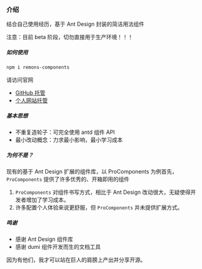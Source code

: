 ### 介绍

结合自己使用经历，基于 Ant Design 封装的简洁用法组件

<Alert type="warning">
  注意：目前 beta 阶段，切勿直接用于生产环境！！！
</Alert>

##### 如何使用

```bash
npm i remons-components
```

请访问官网

- [GitHub 托管](https://liremons.github.io/remons-components/)
- [个人网站托管](http://remons.cn:8001/remons-components/)

##### 基本思想

- 不重复造轮子：可完全使用 antd 组件 API
- 最小改动概念：力求最小影响，最小学习成本

##### 为何不是？

现有的基于 Ant Design 扩展的组件库，以 ProComponents 为例首先，`ProComponents` 提供了许多优秀的、开箱即用的组件

1. `ProComponents` 对组件书写方式，相比于 Ant Design 改动很大，无疑使得开发者增加了学习成本。
2. 许多配置个人体验来说更舒服，但 `ProComponents` 并未提供扩展方式。

##### 鸣谢

- 感谢 Ant Design 组件库
- 感谢 dumi 组件开发而生的文档工具

因为有他们，我才可以站在巨人的肩膀上产出并分享开源。
